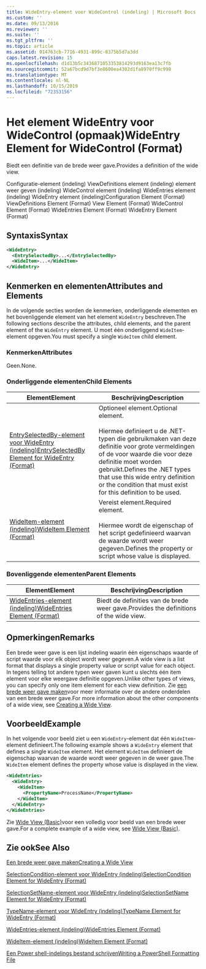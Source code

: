 ```yaml
---
title: WideEntry-element voor WideControl (indeling) | Microsoft Docs
ms.custom: ''
ms.date: 09/13/2016
ms.reviewer: ''
ms.suite: ''
ms.tgt_pltfrm: ''
ms.topic: article
ms.assetid: 014763cb-7716-4931-899c-8375b5d7a3dd
caps.latest.revision: 15
ms.openlocfilehash: d1d13b5c3436871053353814293d9163ea13c7fb
ms.sourcegitcommit: 52a67bcd9d7bf3e8600ea4302d1fa8970ff9c998
ms.translationtype: MT
ms.contentlocale: nl-NL
ms.lasthandoff: 10/15/2019
ms.locfileid: "72353156"
---
```

# <a name="wideentry-element-for-widecontrol-format"></a><span data-ttu-id="a95b9-102">Het element WideEntry voor WideControl (opmaak)</span><span class="sxs-lookup"><span data-stu-id="a95b9-102">WideEntry Element for WideControl (Format)</span></span>

<span data-ttu-id="a95b9-103">Biedt een definitie van de brede weer gave.</span><span class="sxs-lookup"><span data-stu-id="a95b9-103">Provides a definition of the wide view.</span></span>

<span data-ttu-id="a95b9-104">Configuratie-element (indeling) ViewDefinitions element (indeling) element weer geven (indeling) WideControl element (indeling) WideEntries element (indeling) WideEntry element (indeling)</span><span class="sxs-lookup"><span data-stu-id="a95b9-104">Configuration Element (Format) ViewDefinitions Element (Format) View Element (Format) WideControl Element (Format) WideEntries Element (Format) WideEntry Element (Format)</span></span>

## <a name="syntax"></a><span data-ttu-id="a95b9-105">Syntaxis</span><span class="sxs-lookup"><span data-stu-id="a95b9-105">Syntax</span></span>

```xml
<WideEntry>
  <EntrySelectedBy>...</EntrySelectedBy>
  <WideItem>...</WideItem>
</WideEntry>
```

## <a name="attributes-and-elements"></a><span data-ttu-id="a95b9-106">Kenmerken en elementen</span><span class="sxs-lookup"><span data-stu-id="a95b9-106">Attributes and Elements</span></span>

<span data-ttu-id="a95b9-107">In de volgende secties worden de kenmerken, onderliggende elementen en het bovenliggende element van het element `WideEntry` beschreven.</span><span class="sxs-lookup"><span data-stu-id="a95b9-107">The following sections describe the attributes, child elements, and the parent element of the `WideEntry` element.</span></span> <span data-ttu-id="a95b9-108">U moet één onderliggend `WideItem`-element opgeven.</span><span class="sxs-lookup"><span data-stu-id="a95b9-108">You must specify a single `WideItem` child element.</span></span>

### <a name="attributes"></a><span data-ttu-id="a95b9-109">Kenmerken</span><span class="sxs-lookup"><span data-stu-id="a95b9-109">Attributes</span></span>

<span data-ttu-id="a95b9-110">Geen.</span><span class="sxs-lookup"><span data-stu-id="a95b9-110">None.</span></span>

### <a name="child-elements"></a><span data-ttu-id="a95b9-111">Onderliggende elementen</span><span class="sxs-lookup"><span data-stu-id="a95b9-111">Child Elements</span></span>

|<span data-ttu-id="a95b9-112">Element</span><span class="sxs-lookup"><span data-stu-id="a95b9-112">Element</span></span>|<span data-ttu-id="a95b9-113">Beschrijving</span><span class="sxs-lookup"><span data-stu-id="a95b9-113">Description</span></span>|
|-------------|-----------------|
|[<span data-ttu-id="a95b9-114">EntrySelectedBy-element voor WideEntry (indeling)</span><span class="sxs-lookup"><span data-stu-id="a95b9-114">EntrySelectedBy Element for WideEntry (Format)</span></span>](./entryselectedby-element-for-wideentry-format.md)|<span data-ttu-id="a95b9-115">Optioneel element.</span><span class="sxs-lookup"><span data-stu-id="a95b9-115">Optional element.</span></span><br /><br /> <span data-ttu-id="a95b9-116">Hiermee definieert u de .NET-typen die gebruikmaken van deze definitie voor grote vermeldingen of de voor waarde die voor deze definitie moet worden gebruikt.</span><span class="sxs-lookup"><span data-stu-id="a95b9-116">Defines the .NET types that use this wide entry definition or the condition that must exist for this definition to be used.</span></span>|
|[<span data-ttu-id="a95b9-117">WideItem-element (indeling)</span><span class="sxs-lookup"><span data-stu-id="a95b9-117">WideItem Element (Format)</span></span>](./wideitem-element-for-widecontrol-format.md)|<span data-ttu-id="a95b9-118">Vereist element.</span><span class="sxs-lookup"><span data-stu-id="a95b9-118">Required element.</span></span><br /><br /> <span data-ttu-id="a95b9-119">Hiermee wordt de eigenschap of het script gedefinieerd waarvan de waarde wordt weer gegeven.</span><span class="sxs-lookup"><span data-stu-id="a95b9-119">Defines the property or script whose value is displayed.</span></span>|

### <a name="parent-elements"></a><span data-ttu-id="a95b9-120">Bovenliggende elementen</span><span class="sxs-lookup"><span data-stu-id="a95b9-120">Parent Elements</span></span>

|<span data-ttu-id="a95b9-121">Element</span><span class="sxs-lookup"><span data-stu-id="a95b9-121">Element</span></span>|<span data-ttu-id="a95b9-122">Beschrijving</span><span class="sxs-lookup"><span data-stu-id="a95b9-122">Description</span></span>|
|-------------|-----------------|
|[<span data-ttu-id="a95b9-123">WideEntries-element (indeling)</span><span class="sxs-lookup"><span data-stu-id="a95b9-123">WideEntries Element (Format)</span></span>](./wideentries-element-for-widecontrol-format.md)|<span data-ttu-id="a95b9-124">Biedt de definities van de brede weer gave.</span><span class="sxs-lookup"><span data-stu-id="a95b9-124">Provides the definitions of the wide view.</span></span>|

## <a name="remarks"></a><span data-ttu-id="a95b9-125">Opmerkingen</span><span class="sxs-lookup"><span data-stu-id="a95b9-125">Remarks</span></span>

<span data-ttu-id="a95b9-126">Een brede weer gave is een lijst indeling waarin één eigenschaps waarde of script waarde voor elk object wordt weer gegeven.</span><span class="sxs-lookup"><span data-stu-id="a95b9-126">A wide view is a list format that displays a single property value or script value for each object.</span></span> <span data-ttu-id="a95b9-127">In tegens telling tot andere typen weer gaven kunt u slechts één item element voor elke weergave definitie opgeven.</span><span class="sxs-lookup"><span data-stu-id="a95b9-127">Unlike other types of views, you can specify only one item element for each view definition.</span></span> <span data-ttu-id="a95b9-128">Zie [een brede weer gave maken](./creating-a-wide-view.md)voor meer informatie over de andere onderdelen van een brede weer gave.</span><span class="sxs-lookup"><span data-stu-id="a95b9-128">For more information about the other components of a wide view, see [Creating a Wide View](./creating-a-wide-view.md).</span></span>

## <a name="example"></a><span data-ttu-id="a95b9-129">Voorbeeld</span><span class="sxs-lookup"><span data-stu-id="a95b9-129">Example</span></span>

<span data-ttu-id="a95b9-130">In het volgende voor beeld ziet u een `WideEntry`-element dat één `WideItem`-element definieert.</span><span class="sxs-lookup"><span data-stu-id="a95b9-130">The following example shows a `WideEntry` element that defines a single `WideItem` element.</span></span> <span data-ttu-id="a95b9-131">Het element `WideItem` definieert de eigenschap waarvan de waarde wordt weer gegeven in de weer gave.</span><span class="sxs-lookup"><span data-stu-id="a95b9-131">The `WideItem` element defines the property whose value is displayed in the view.</span></span>

```xml
<WideEntries>
  <WideEntry>
    <WideItem>
      <PropertyName>ProcessName</PropertyName>
    </WideItem>
  </WideEntry>
</WideEntries>

```

<span data-ttu-id="a95b9-132">Zie [Wide View (Basic)](./wide-view-basic.md)voor een volledig voor beeld van een brede weer gave.</span><span class="sxs-lookup"><span data-stu-id="a95b9-132">For a complete example of a wide view, see [Wide View (Basic)](./wide-view-basic.md).</span></span>

## <a name="see-also"></a><span data-ttu-id="a95b9-133">Zie ook</span><span class="sxs-lookup"><span data-stu-id="a95b9-133">See Also</span></span>

[<span data-ttu-id="a95b9-134">Een brede weer gave maken</span><span class="sxs-lookup"><span data-stu-id="a95b9-134">Creating a Wide View</span></span>](./creating-a-wide-view.md)

[<span data-ttu-id="a95b9-135">SelectionCondition-element voor WideEntry (indeling)</span><span class="sxs-lookup"><span data-stu-id="a95b9-135">SelectionCondition Element for WideEntry (Format)</span></span>](./selectioncondition-element-for-entryselectedby-for-widecontrol-format.md)

[<span data-ttu-id="a95b9-136">SelectionSetName-element voor WideEntry (indeling)</span><span class="sxs-lookup"><span data-stu-id="a95b9-136">SelectionSetName Element for WideEntry (Format)</span></span>](./selectionsetname-element-for-entryselectedby-for-widecontrol-format.md)

[<span data-ttu-id="a95b9-137">TypeName-element voor WideEntry (indeling)</span><span class="sxs-lookup"><span data-stu-id="a95b9-137">TypeName Element for WideEntry (Format)</span></span>](./typename-element-for-entryselectedby-for-wideentry-format.md)

[<span data-ttu-id="a95b9-138">WideEntries-element (indeling)</span><span class="sxs-lookup"><span data-stu-id="a95b9-138">WideEntries Element (Format)</span></span>](./wideentries-element-for-widecontrol-format.md)

[<span data-ttu-id="a95b9-139">WideItem-element (indeling)</span><span class="sxs-lookup"><span data-stu-id="a95b9-139">WideItem Element (Format)</span></span>](./wideitem-element-for-widecontrol-format.md)

[<span data-ttu-id="a95b9-140">Een Power shell-indelings bestand schrijven</span><span class="sxs-lookup"><span data-stu-id="a95b9-140">Writing a PowerShell Formatting File</span></span>](./writing-a-powershell-formatting-file.md)
